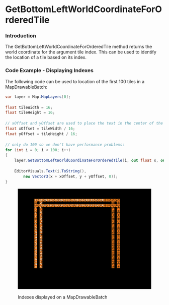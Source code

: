 # GetBottomLeftWorldCoordinateForOrderedTile

### Introduction

The GetBottomLeftWorldCoordinateForOrderedTile method returns the world coordinate for the argument tile index. This can be used to identify the location of a tile based on its index.&#x20;

### Code Example - Displaying Indexes

The following code can be used to location of the first 100 tiles in a MapDrawableBatch:

```csharp
var layer = Map.MapLayers[0];

float tileWidth = 16;
float tileHeight = 16;

// xOffset and yOffset are used to place the text in the center of the tile
float xOffset = tileWidth / 16;
float yOffset = tileHeight / 16;

// only do 100 so we don't have performance problems:
for (int i = 0; i < 100; i++)
{
    layer.GetBottomLeftWorldCoordinateForOrderedTile(i, out float x, out float y);

    EditorVisuals.Text(i.ToString(), 
        new Vector3(x + xOffset, y + yOffset, 0));
}
```

<figure><img src="../../.gitbook/assets/image.png" alt=""><figcaption><p>Indexes displayed on a MapDrawableBatch</p></figcaption></figure>
